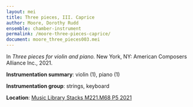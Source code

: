```yaml
---
layout: mei
title: Three pieces, III. Caprice
author: Moore, Dorothy Rudd
ensemble: chamber-instrument
permalink: /moore-three-pieces-caprice/
document: moore_three_pieces003.mei
---
```


In *Three pieces for violin and piano.* New York, NY: American Composers Alliance Inc., 2021.

**Instrumentation summary**: violin (1), piano (1)

**Instrumentation group**: strings, keyboard

**Location**: <a href="https://tufts.primo.exlibrisgroup.com/permalink/01TUN_INST/1kc9gia/alma991018728136303851" target="_blank">Music Library Stacks M221.M68 P5 2021</a>
